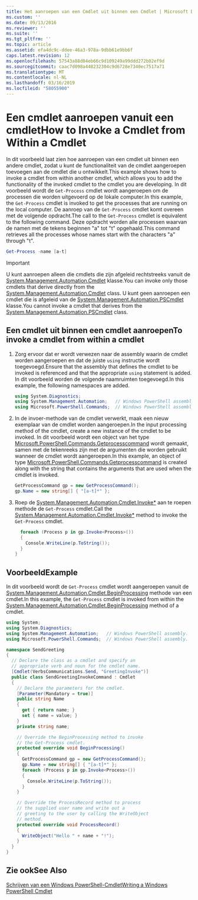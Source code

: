 ```yaml
---
title: Het aanroepen van een Cmdlet uit binnen een Cmdlet | Microsoft Docs
ms.custom: ''
ms.date: 09/13/2016
ms.reviewer: ''
ms.suite: ''
ms.tgt_pltfrm: ''
ms.topic: article
ms.assetid: efa4dc9c-ddee-46a3-978a-9dbb61e9bb6f
caps.latest.revision: 12
ms.openlocfilehash: 57543a88d04eb66c9d109249a99ddd272b02ef9d
ms.sourcegitcommit: caac7d098a448232304c9d6728e7340ec7517a71
ms.translationtype: MT
ms.contentlocale: nl-NL
ms.lasthandoff: 03/16/2019
ms.locfileid: "58055900"
---
```

# <a name="how-to-invoke-a-cmdlet-from-within-a-cmdlet"></a><span data-ttu-id="a7e52-102">Een cmdlet aanroepen vanuit een cmdlet</span><span class="sxs-lookup"><span data-stu-id="a7e52-102">How to Invoke a Cmdlet from Within a Cmdlet</span></span>

<span data-ttu-id="a7e52-103">In dit voorbeeld laat zien hoe aanroepen van een cmdlet uit binnen een andere cmdlet, zodat u kunt de functionaliteit van de cmdlet aangeroepen toevoegen aan de cmdlet die u ontwikkelt.</span><span class="sxs-lookup"><span data-stu-id="a7e52-103">This example shows how to invoke a cmdlet from within another cmdlet, which allows you to add the functionality of the invoked cmdlet to the cmdlet you are developing.</span></span> <span data-ttu-id="a7e52-104">In dit voorbeeld wordt de `Get-Process` cmdlet wordt aangeroepen om de processen die worden uitgevoerd op de lokale computer.</span><span class="sxs-lookup"><span data-stu-id="a7e52-104">In this example, the `Get-Process` cmdlet is invoked to get the processes that are running on the local computer.</span></span> <span data-ttu-id="a7e52-105">De aanroep van de `Get-Process` cmdlet komt overeen met de volgende opdracht.</span><span class="sxs-lookup"><span data-stu-id="a7e52-105">The call to the `Get-Process` cmdlet is equivalent to the following command.</span></span> <span data-ttu-id="a7e52-106">Deze opdracht worden alle processen waarvan de namen met de tekens beginnen "a" tot "t" opgehaald.</span><span class="sxs-lookup"><span data-stu-id="a7e52-106">This command retrieves all the processes whose names start with the characters "a" through "t".</span></span>

```powershell
Get-Process -name [a-t]
```

> [!IMPORTANT]
> <span data-ttu-id="a7e52-107">U kunt aanroepen alleen die cmdlets die zijn afgeleid rechtstreeks vanuit de [System.Management.Automation.Cmdlet](/dotnet/api/System.Management.Automation.Cmdlet) klasse.</span><span class="sxs-lookup"><span data-stu-id="a7e52-107">You can invoke only those cmdlets that derive directly from the [System.Management.Automation.Cmdlet](/dotnet/api/System.Management.Automation.Cmdlet) class.</span></span> <span data-ttu-id="a7e52-108">U kunt geen aanroepen een cmdlet die is afgeleid van de [System.Management.Automation.PSCmdlet](/dotnet/api/System.Management.Automation.PSCmdlet) klasse.</span><span class="sxs-lookup"><span data-stu-id="a7e52-108">You cannot invoke a cmdlet that derives from the [System.Management.Automation.PSCmdlet](/dotnet/api/System.Management.Automation.PSCmdlet) class.</span></span>

## <a name="to-invoke-a-cmdlet-from-within-a-cmdlet"></a><span data-ttu-id="a7e52-109">Een cmdlet uit binnen een cmdlet aanroepen</span><span class="sxs-lookup"><span data-stu-id="a7e52-109">To invoke a cmdlet from within a cmdlet</span></span>

1. <span data-ttu-id="a7e52-110">Zorg ervoor dat er wordt verwezen naar de assembly waarin de cmdlet worden aangeroepen en dat de juiste `using` instructie wordt toegevoegd.</span><span class="sxs-lookup"><span data-stu-id="a7e52-110">Ensure that the assembly that defines the cmdlet to be invoked is referenced and that the appropriate `using` statement is added.</span></span> <span data-ttu-id="a7e52-111">In dit voorbeeld worden de volgende naamruimten toegevoegd.</span><span class="sxs-lookup"><span data-stu-id="a7e52-111">In this example, the following namespaces are added.</span></span>

    ```csharp
    using System.Diagnostics;
    using System.Management.Automation;   // Windows PowerShell assembly.
    using Microsoft.PowerShell.Commands;  // Windows PowerShell assembly.
    ```

2. <span data-ttu-id="a7e52-112">In de invoer-methode van de cmdlet verwerkt, maak een nieuw exemplaar van de cmdlet worden aangeroepen.</span><span class="sxs-lookup"><span data-stu-id="a7e52-112">In the input processing method of the cmdlet, create a new instance of the cmdlet to be invoked.</span></span> <span data-ttu-id="a7e52-113">In dit voorbeeld wordt een object van het type [Microsoft.PowerShell.Commands.Getprocesscommand](/dotnet/api/Microsoft.PowerShell.Commands.GetProcessCommand) wordt gemaakt, samen met de tekenreeks zijn met de argumenten die worden gebruikt wanneer de cmdlet wordt aangeroepen.</span><span class="sxs-lookup"><span data-stu-id="a7e52-113">In this example, an object of type [Microsoft.PowerShell.Commands.Getprocesscommand](/dotnet/api/Microsoft.PowerShell.Commands.GetProcessCommand) is created along with the string that contains the arguments that are used when the cmdlet is invoked.</span></span>

    ```csharp
    GetProcessCommand gp = new GetProcessCommand();
    gp.Name = new string[] { "[a-t]*" };
    ```

3. <span data-ttu-id="a7e52-114">Roep de [System.Management.Automation.Cmdlet.Invoke\*](/dotnet/api/System.Management.Automation.Cmdlet.Invoke) aan te roepen methode de `Get-Process` cmdlet.</span><span class="sxs-lookup"><span data-stu-id="a7e52-114">Call the [System.Management.Automation.Cmdlet.Invoke\*](/dotnet/api/System.Management.Automation.Cmdlet.Invoke) method to invoke the `Get-Process` cmdlet.</span></span>

    ```csharp
      foreach (Process p in gp.Invoke<Process>())
      {
        Console.WriteLine(p.ToString());
      }
    }
    ```

## <a name="example"></a><span data-ttu-id="a7e52-115">Voorbeeld</span><span class="sxs-lookup"><span data-stu-id="a7e52-115">Example</span></span>

<span data-ttu-id="a7e52-116">In dit voorbeeld wordt de `Get-Process` cmdlet wordt aangeroepen vanuit de [System.Management.Automation.Cmdlet.BeginProcessing](/dotnet/api/System.Management.Automation.Cmdlet.BeginProcessing) methode van een cmdlet.</span><span class="sxs-lookup"><span data-stu-id="a7e52-116">In this example, the `Get-Process` cmdlet is invoked from within the [System.Management.Automation.Cmdlet.BeginProcessing](/dotnet/api/System.Management.Automation.Cmdlet.BeginProcessing) method of a cmdlet.</span></span>

```csharp
using System;
using System.Diagnostics;
using System.Management.Automation;   // Windows PowerShell assembly.
using Microsoft.PowerShell.Commands;  // Windows PowerShell assembly.

namespace SendGreeting
{
  // Declare the class as a cmdlet and specify an
  // appropriate verb and noun for the cmdlet name.
  [Cmdlet(VerbsCommunications.Send, "GreetingInvoke")]
  public class SendGreetingInvokeCommand : Cmdlet
  {
    // Declare the parameters for the cmdlet.
    [Parameter(Mandatory = true)]
    public string Name
    {
      get { return name; }
      set { name = value; }
    }
    private string name;

    // Override the BeginProcessing method to invoke
    // the Get-Process cmdlet.
    protected override void BeginProcessing()
    {
      GetProcessCommand gp = new GetProcessCommand();
      gp.Name = new string[] { "[a-t]*" };
      foreach (Process p in gp.Invoke<Process>())
      {
        Console.WriteLine(p.ToString());
      }
    }

    // Override the ProcessRecord method to process
    // the supplied user name and write out a
    // greeting to the user by calling the WriteObject
    // method.
    protected override void ProcessRecord()
    {
      WriteObject("Hello " + name + "!");
    }
  }
}
```

## <a name="see-also"></a><span data-ttu-id="a7e52-117">Zie ook</span><span class="sxs-lookup"><span data-stu-id="a7e52-117">See Also</span></span>

[<span data-ttu-id="a7e52-118">Schrijven van een Windows PowerShell-Cmdlet</span><span class="sxs-lookup"><span data-stu-id="a7e52-118">Writing a Windows PowerShell Cmdlet</span></span>](./writing-a-windows-powershell-cmdlet.md)
